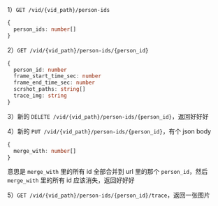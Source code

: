 1）`GET /vid/{vid_path}/person-ids`

```ts
{
  person_ids: number[]
}
```

2）`GET /vid/{vid_path}/person-ids/{person_id}`

```ts
{
  person_id: number
  frame_start_time_sec: number
  frame_end_time_sec: number
  scrshot_paths: string[]
  trace_img: string
}
```

3）新的 `DELETE /vid/{vid_path}/person-ids/{person_id}`，返回好好好

4）新的 `PUT /vid/{vid_path}/person-ids/{person_id}`，有个 json body

```ts
{
  merge_with: number[]
}
```

意思是 `merge_with` 里的所有 id 全部合并到 url 里的那个 `person_id`，然后 `merge_with` 里的所有 id 应该消失，返回好好好

5）`GET /vid/{vid_path}/person-ids/{person_id}/trace`，返回一张图片
